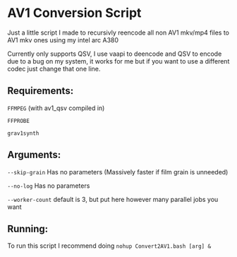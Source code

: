 # AV1 Conversion Script
Just a little script I made to recursivly reencode all non AV1 mkv/mp4 files to AV1 mkv ones using my intel arc A380

Currently only supports QSV, I use vaapi to deencode and QSV to encode due to a bug on my system, it works for me but if you want to use a different codec just change that one line. 

## Requirements: 
`FFMPEG` (with av1_qsv compiled in)

`FFPROBE`

`grav1synth`

## Arguments: 
  `--skip-grain` Has no parameters (Massively faster if film grain is unneeded)
  
  `--no-log`     Has no parameters
  
  `--worker-count` default is 3, but put here however many parallel jobs you want

## Running:
To run this script I recommend doing `nohup Convert2AV1.bash [arg] &`
